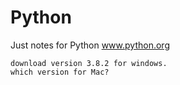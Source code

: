 # Python
Just notes for Python
  www.python.org
  
    download version 3.8.2 for windows.  
    which version for Mac?
